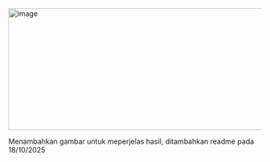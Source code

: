 <img width="589" height="243" alt="image" src="https://github.com/user-attachments/assets/760ec0f2-7ce3-4152-98fe-56f8e2439635" />

Menambahkan gambar untuk meperjelas hasil, ditambahkan readme pada 18/10/2025

